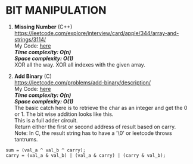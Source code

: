 # BIT MANIPULATION

1. **Missing Number** (C++) <br /> 
https://leetcode.com/explore/interview/card/apple/344/array-and-strings/3114/ <br />
My Code: [here](missing_numbers.cpp) <br />
***Time complexity: O(n)*** <br />
***Space complexity: O(1)*** <br />
XOR all the way. XOR all indexes with the given array.

2. **Add Binary** (C) <br /> 
https://leetcode.com/problems/add-binary/description/ <br />
My Code: [here](add_binary.c) <br />
***Time complexity: O(n)*** <br />
***Space complexity: O(1)*** <br />
The basic catch here is to retrieve the char as an integer and get the 0 or 1. The bit wise addition looks like this. <br />
This is a full adder circuit. <br />
Return either the first or second address of result based on carry. <br />
Note: In C, the result string has to have a '\0' or leetcode throws tantrums.
```
sum = (val_a ^ val_b ^ carry);
carry = (val_a & val_b) | (val_a & carry) | (carry & val_b);
```

